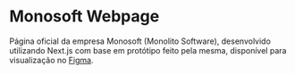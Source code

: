 # Monosoft Webpage

Página oficial da empresa Monosoft (Monolito Software), desenvolvido utilizando Next.js com base em protótipo feito pela mesma, disponível para visualização no [Figma](https://www.figma.com/proto/vGEvSFyhVvQxa5tz0U8mw4/monosoft.com.br?node-id=95%3A21&scaling=scale-down-width&page-id=0%3A1).